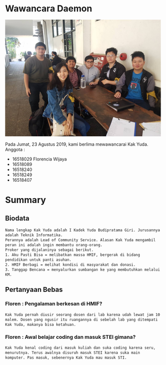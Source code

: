 # Wawancara Daemon

![Foto](./16518029-16518089-16518240-16518249-16518407.jpg)

Pada Jumat, 23 Agustus 2019, kami berlima mewawancarai Kak Yuda.
Anggota :
- 16518029 Florencia Wijaya
- 16518089
- 16518240 
- 16518249
- 16518407

# Summary
## Biodata
	Nama lengkap Kak Yuda adalah I Kadek Yuda Budipratama Giri. Jurusannya adalah Teknik Informatika.
	Perannya adalah Lead of Community Service. Alasan Kak Yuda mengambil peran ini adalah ingin membantu orang-orang.
	Proker yang dijalaninya sebagai berikut.
	1. Aku Pasti Bisa = melibatkan massa HMIF, bergerak di bidang pendidikan untuk panti asuhan. 
	2. HMIF Berbagi = melihat kondisi di masyarakat dan donasi.
	3. Tanggap Bencana = menyalurkan sumbangan ke yang membutuhkan melalui KM.
	
## Pertanyaan Bebas
### Floren : Pengalaman berkesan di HMIF?
	Kak Yuda pernah diusir seorang dosen dari lab karena udah lewat jam 10 malem. Dosen yang ngusir itu ruangannya di sebelah lab yang ditempati Kak Yuda, makanya bisa ketahuan.
	
### Floren : Awal belajar coding dan masuk STEI gimana?
	Kak Yuda kenal coding dari masuk kuliah dan suka coding karena seru, menurutnya. Terus awalnya disuruh masuk STEI karena suka main komputer. Pas masuk, sebenernya Kak Yuda mau masuk STI. 
